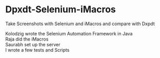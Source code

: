 # Dpxdt-Selenium-iMacros
Take Screenshots with Selenium and iMacros and compare with Dxpdt

Kolodzig wrote the Selenium Automation Framework in Java  
Raja did the iMacros  
Saurabh set up the server  
I wrote a few tests and Scripts  



